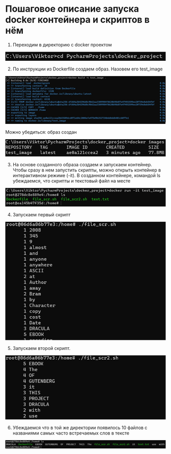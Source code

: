 # Пошаговое описание запуска docker контейнера и скриптов в нём

1) Переходим в директорию с docker проектом

[comment]: <> (<tr>)

![plot](./readme_illustrations/1.jpg)

[comment]: <> (</tr>)

2) По инструкции из Dockerfile создаем образ. Назовем его test_image

[comment]: <> (<tr>)

![plot](./readme_illustrations/2.jpg)

[comment]: <> (</tr>)

Можно убедиться: образ создан

[comment]: <> (<tr>)

![plot](./readme_illustrations/3.jpg)

[comment]: <> (</tr>)

3) На основе созданного образа создаем и запускаем контейнер. Чтобы сразу в нем запустить скрипты, можно открыть контейнер в интерактивном режиме (-it). В созданном контейнере, командой ls убеждаемся, что скрипты и текстовый файл на месте 

[comment]: <> (<tr>)

![plot](./readme_illustrations/4.jpg)

[comment]: <> (</tr>)

4) Запускаем первый скрипт

[comment]: <> (<tr>)

![plot](./readme_illustrations/5.jpg)

[comment]: <> (</tr>)

5) Запускаем второй скрипт.

[comment]: <> (<tr>)

![plot](./readme_illustrations/6.jpg)

[comment]: <> (</tr>)

6) Убеждаемся что в той же директории появилось 10 файлов с названиями самых часто встречаемых слов в тексте

[comment]: <> (<tr>)

![plot](./readme_illustrations/7.jpg)

[comment]: <> (</tr>)



